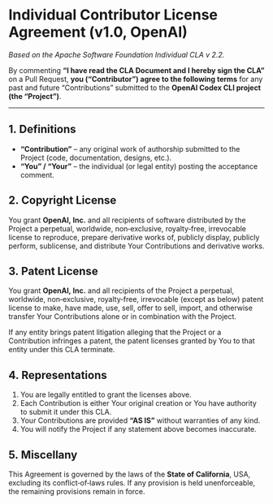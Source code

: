 # Individual Contributor License Agreement (v1.0, OpenAI)

_Based on the Apache Software Foundation Individual CLA v 2.2._

By commenting **“I have read the CLA Document and I hereby sign the CLA”**
on a Pull Request, **you (“Contributor”) agree to the following terms** for any
past and future “Contributions” submitted to the **OpenAI Codex CLI project
(the “Project”)**.

---

## 1. Definitions

- **“Contribution”** – any original work of authorship submitted to the Project
  (code, documentation, designs, etc.).
- **“You” / “Your”** – the individual (or legal entity) posting the acceptance
  comment.

## 2. Copyright License

You grant **OpenAI, Inc.** and all recipients of software distributed by the
Project a perpetual, worldwide, non‑exclusive, royalty‑free, irrevocable
license to reproduce, prepare derivative works of, publicly display, publicly
perform, sublicense, and distribute Your Contributions and derivative works.

## 3. Patent License

You grant **OpenAI, Inc.** and all recipients of the Project a perpetual,
worldwide, non‑exclusive, royalty‑free, irrevocable (except as below) patent
license to make, have made, use, sell, offer to sell, import, and otherwise
transfer Your Contributions alone or in combination with the Project.

If any entity brings patent litigation alleging that the Project or a
Contribution infringes a patent, the patent licenses granted by You to that
entity under this CLA terminate.

## 4. Representations

1. You are legally entitled to grant the licenses above.
2. Each Contribution is either Your original creation or You have authority to
   submit it under this CLA.
3. Your Contributions are provided **“AS IS”** without warranties of any kind.
4. You will notify the Project if any statement above becomes inaccurate.

## 5. Miscellany

This Agreement is governed by the laws of the **State of California**, USA,
excluding its conflict‑of‑laws rules. If any provision is held unenforceable,
the remaining provisions remain in force.
